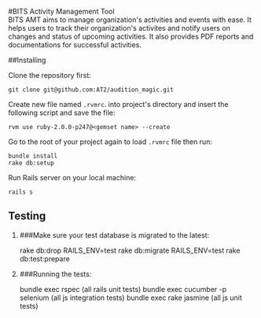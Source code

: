 #BITS Activity Management Tool
<br>
BITS AMT aims to manage organization's activities and events with ease. It helps users to track their organization's activites and notify users on changes and status of upcoming activities. It also provides PDF reports and documentations for successful activities.

##Installing

Clone the repository first:

    git clone git@github.com:AT2/audition_magic.git

Create new file named ```.rvmrc```. into project's directory and insert the following script and save the file:

    rvm use ruby-2.0.0-p247@<gemset name> --create
    
Go to the root of your project again to load ```.rvmrc``` file then run:

    bundle install
    rake db:setup
    
Run Rails server on your local machine:

    rails s
    
## Testing 

1. ###Make sure your test database is migrated to the latest:


    rake db:drop RAILS_ENV=test
    rake db:migrate RAILS_ENV=test
    rake db:test:prepare
    
2. ###Running the tests:


    bundle exec rspec (all rails unit tests)
    bundle exec cucumber -p selenium (all js integration tests)
    bundle exec rake jasmine (all js unit tests)
    

